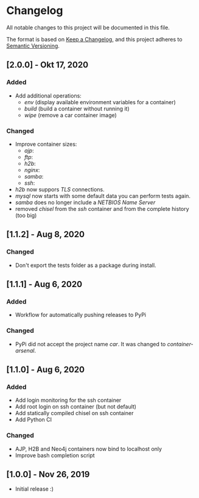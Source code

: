 # Changelog

All notable changes to this project will be documented in this file.

The format is based on [Keep a Changelog](https://keepachangelog.com/en/1.0.0/),
and this project adheres to [Semantic Versioning](https://semver.org/spec/v2.0.0.html).


## [2.0.0] - Okt 17, 2020

### Added

* Add additional operations:
  * *env* (display available environment variables for a container)
  * *build* (build a container without running it)
  * *wipe* (remove a car container image)

### Changed

* Improve container sizes:
  * *ajp*:
  * *ftp*:
  * *h2b*:
  * *nginx*:
  * *samba*:
  * *ssh*:
* *h2b* now suppors *TLS* connections.
* *mysql* now starts with some default data you can perform tests again.
* *samba* does no longer include a *NETBIOS Name Server*
* removed *chisel* from the *ssh* container and from the complete history (too big)


## [1.1.2] - Aug 8, 2020

### Changed

* Don't export the tests folder as a package during install.


## [1.1.1] - Aug 6, 2020

### Added

* Workflow for automatically pushing releases to PyPi

### Changed

* PyPi did not accept the project name *car*. It was changed to *container-arsenal*.


## [1.1.0] - Aug 6, 2020

### Added

* Add login monitoring for the ssh container
* Add root login on ssh container (but not default)
* Add statically compiled chisel on ssh container
* Add Python CI

### Changed

* AJP, H2B and Neo4j containers now bind to localhost only
* Improve bash completion script


## [1.0.0] - Nov 26, 2019

* Initial release :)
